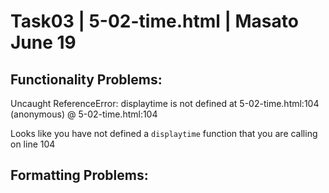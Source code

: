 # Task03 | 5-02-time.html | Masato June 19

## Functionality Problems:

Uncaught ReferenceError: displaytime is not defined
    at 5-02-time.html:104
(anonymous) @ 5-02-time.html:104

Looks like you have not defined a `displaytime` function that you are calling on line 104

## Formatting Problems:

